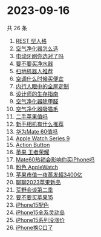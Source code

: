 # 2023-09-16

共 26 条

<!-- BEGIN -->
<!-- 最后更新时间 Sat Sep 16 2023 18:06:23 GMT+0800 (China Standard Time) -->

1. [REST 型人格](https://www.zhihu.com/search?q=REST%20%E5%9E%8B%E4%BA%BA%E6%A0%BC)
1. [空气净化器怎么选](https://www.zhihu.com/search?q=%E7%A9%BA%E6%B0%94%E5%87%80%E5%8C%96%E5%99%A8%E6%80%8E%E4%B9%88%E9%80%89)
1. [电动牙刷你选对了吗](https://www.zhihu.com/search?q=%E7%94%B5%E5%8A%A8%E7%89%99%E5%88%B7%E4%BD%A0%E9%80%89%E5%AF%B9%E4%BA%86%E5%90%97)
1. [要不要买净水器](https://www.zhihu.com/search?q=%E8%A6%81%E4%B8%8D%E8%A6%81%E4%B9%B0%E5%87%80%E6%B0%B4%E5%99%A8)
1. [扫地机器人推荐](https://www.zhihu.com/search?q=%E6%89%AB%E5%9C%B0%E6%9C%BA%E5%99%A8%E4%BA%BA%E6%8E%A8%E8%8D%90)
1. [空调什么时候买便宜](https://www.zhihu.com/search?q=%E7%A9%BA%E8%B0%83%E4%BB%80%E4%B9%88%E6%97%B6%E5%80%99%E4%B9%B0%E4%BE%BF%E5%AE%9C)
1. [内行人眼中的全屋定制](https://www.zhihu.com/search?q=%E5%86%85%E8%A1%8C%E4%BA%BA%E7%9C%BC%E4%B8%AD%E7%9A%84%E5%85%A8%E5%B1%8B%E5%AE%9A%E5%88%B6)
1. [设计师的生存指南](https://www.zhihu.com/search?q=%E8%AE%BE%E8%AE%A1%E5%B8%88%E7%9A%84%E7%94%9F%E5%AD%98%E6%8C%87%E5%8D%97)
1. [空气净化器除甲醛](https://www.zhihu.com/search?q=%E7%A9%BA%E6%B0%94%E5%87%80%E5%8C%96%E5%99%A8%E9%99%A4%E7%94%B2%E9%86%9B)
1. [空气净化器吸猫毛](https://www.zhihu.com/search?q=%E7%A9%BA%E6%B0%94%E5%87%80%E5%8C%96%E5%99%A8%E5%90%B8%E7%8C%AB%E6%AF%9B)
1. [二手苹果值吗](https://www.zhihu.com/search?q=%E4%BA%8C%E6%89%8B%E8%8B%B9%E6%9E%9C%E5%80%BC%E5%90%97)
1. [新手相机有什么推荐](https://www.zhihu.com/search?q=%E6%96%B0%E6%89%8B%E7%9B%B8%E6%9C%BA%E6%9C%89%E4%BB%80%E4%B9%88%E6%8E%A8%E8%8D%90)
1. [华为Mate 60值吗](https://www.zhihu.com/search?q=%E5%8D%8E%E4%B8%BAMate%2060%E5%80%BC%E5%90%97)
1. [Apple Watch Series 9](https://www.zhihu.com/search?q=Apple%20Watch%20Series%209)
1. [Action Button](https://www.zhihu.com/search?q=Action%20Button)
1. [苹果 王者荣耀](https://www.zhihu.com/search?q=%E8%8B%B9%E6%9E%9C%20%E7%8E%8B%E8%80%85%E8%8D%A3%E8%80%80)
1. [Mate60热销会影响你买iPhone吗](https://www.zhihu.com/search?q=Mate60%E7%83%AD%E9%94%80%E4%BC%9A%E5%BD%B1%E5%93%8D%E4%BD%A0%E4%B9%B0iPhone%E5%90%97)
1. [粉色 AppleWatch](https://www.zhihu.com/search?q=%E7%B2%89%E8%89%B2%20AppleWatch)
1. [苹果市值一夜蒸发超3400亿](https://www.zhihu.com/search?q=%E8%8B%B9%E6%9E%9C%E5%B8%82%E5%80%BC%E4%B8%80%E5%A4%9C%E8%92%B8%E5%8F%91%E8%B6%853400%E4%BA%BF)
1. [聊聊2023苹果新品](https://www.zhihu.com/search?q=%E8%81%8A%E8%81%8A2023%E8%8B%B9%E6%9E%9C%E6%96%B0%E5%93%81)
1. [荒野会谈第二季](https://www.zhihu.com/search?q=%E8%8D%92%E9%87%8E%E4%BC%9A%E8%B0%88%E7%AC%AC%E4%BA%8C%E5%AD%A3)
1. [要不要买苹果15](https://www.zhihu.com/search?q=%E8%A6%81%E4%B8%8D%E8%A6%81%E4%B9%B0%E8%8B%B9%E6%9E%9C15)
1. [iPhone15配色](https://www.zhihu.com/search?q=iPhone15%E9%85%8D%E8%89%B2)
1. [iPhone15全系灵动岛](https://www.zhihu.com/search?q=iPhone15%E5%85%A8%E7%B3%BB%E7%81%B5%E5%8A%A8%E5%B2%9B)
1. [iPhone15系列没涨价](https://www.zhihu.com/search?q=iPhone15%E7%B3%BB%E5%88%97%E6%B2%A1%E6%B6%A8%E4%BB%B7)
1. [iPhone换C口了](https://www.zhihu.com/search?q=iPhone%E6%8D%A2C%E5%8F%A3%E4%BA%86)

<!-- END -->
